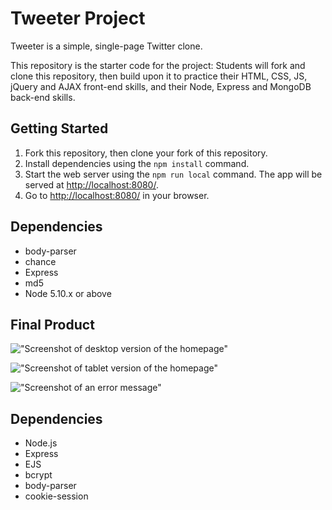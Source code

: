 # Tweeter Project

Tweeter is a simple, single-page Twitter clone.

This repository is the starter code for the project: Students will fork and clone this repository, then build upon it to practice their HTML, CSS, JS, jQuery and AJAX front-end skills, and their Node, Express and MongoDB back-end skills.

## Getting Started

1. Fork this repository, then clone your fork of this repository.
2. Install dependencies using the `npm install` command.
3. Start the web server using the `npm run local` command. The app will be served at <http://localhost:8080/>.
4. Go to <http://localhost:8080/> in your browser.

## Dependencies

- body-parser
- chance
- Express
- md5
- Node 5.10.x or above

## Final Product

!["Screenshot of desktop version of the homepage"]()

!["Screenshot of tablet version of the homepage"]()

!["Screenshot of an error message"]()

## Dependencies

- Node.js
- Express
- EJS
- bcrypt
- body-parser
- cookie-session